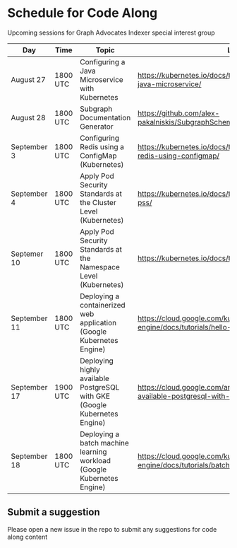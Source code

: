 # Schedule for Code Along
Upcoming sessions for Graph Advocates Indexer special interest group 

| Day | Time | Topic | Link(s) |
| --- | --- | --- | --- |
| August 27 | 1800 UTC | Configuring a Java Microservice with Kubernetes | https://kubernetes.io/docs/tutorials/configuration/configure-java-microservice/ |
| August 28 | 1800 UTC | Subgraph Documentation Generator | https://github.com/alex-pakalniskis/SubgraphSchemaEntitiesDocGenerator |
| September 3 | 1800 UTC | Configuring Redis using a ConfigMap (Kubernetes) | https://kubernetes.io/docs/tutorials/configuration/configure-redis-using-configmap/ |
| September 4 | 1800 UTC | Apply Pod Security Standards at the Cluster Level (Kubernetes) | https://kubernetes.io/docs/tutorials/security/cluster-level-pss/ |
| Septemer 10 | 1800 UTC | Apply Pod Security Standards at the Namespace Level (Kubernetes) | https://kubernetes.io/docs/tutorials/security/ns-level-pss/ |
| September 11 | 1800 UTC | Deploying a containerized web application (Google Kubernetes Engine) | https://cloud.google.com/kubernetes-engine/docs/tutorials/hello-app |
| September 17 | 1900 UTC | Deploying highly available PostgreSQL with GKE (Google Kubernetes Engine) | https://cloud.google.com/architecture/deploying-highly-available-postgresql-with-gke |
| September 18 | 1800 UTC | Deploying a batch machine learning workload (Google Kubernetes Engine) | https://cloud.google.com/kubernetes-engine/docs/tutorials/batch-ml-workload |

## Submit a suggestion
Please open a new issue in the repo to submit any suggestions for code along content
